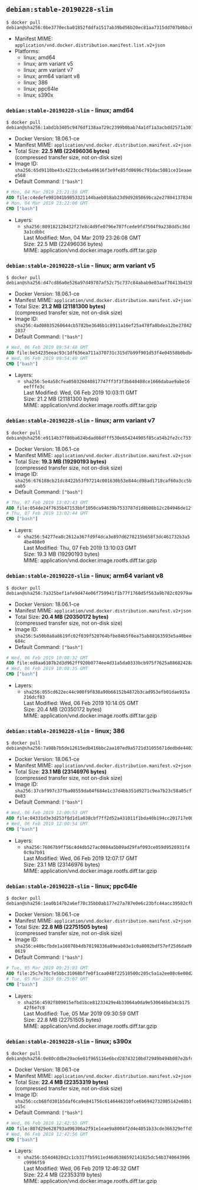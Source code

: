 ## `debian:stable-20190228-slim`

```console
$ docker pull debian@sha256:0be3770ecba01852fddfa1517ab39bd56b20ec81aa7315dd707b0bbc66166853
```

-	Manifest MIME: `application/vnd.docker.distribution.manifest.list.v2+json`
-	Platforms:
	-	linux; amd64
	-	linux; arm variant v5
	-	linux; arm variant v7
	-	linux; arm64 variant v8
	-	linux; 386
	-	linux; ppc64le
	-	linux; s390x

### `debian:stable-20190228-slim` - linux; amd64

```console
$ docker pull debian@sha256:1abd1b3405c9476df138aa729c2399b0bab74a1df1a3acbdd2571a307ef8f416
```

-	Docker Version: 18.06.1-ce
-	Manifest MIME: `application/vnd.docker.distribution.manifest.v2+json`
-	Total Size: **22.5 MB (22496036 bytes)**  
	(compressed transfer size, not on-disk size)
-	Image ID: `sha256:65d9110be43c4223ccbe6a49616f3e9fe85fd0696c791dac5081ce31eaaee568`
-	Default Command: `["bash"]`

```dockerfile
# Mon, 04 Mar 2019 23:21:59 GMT
ADD file:c4edefe981041b9853321144baeb018ab23d9d9285869bca2e278041378348b5 in / 
# Mon, 04 Mar 2019 23:22:00 GMT
CMD ["bash"]
```

-	Layers:
	-	`sha256:809182128432f27e8c4d9fe0796e707fcede9fd7504f9a238dd5c36d3a1cdbbc`  
		Last Modified: Mon, 04 Mar 2019 23:26:08 GMT  
		Size: 22.5 MB (22496036 bytes)  
		MIME: application/vnd.docker.image.rootfs.diff.tar.gzip

### `debian:stable-20190228-slim` - linux; arm variant v5

```console
$ docker pull debian@sha256:d47cd86a0e526a97d49707af52c75c737c84abab9e03aaf70413b415b05e4500
```

-	Docker Version: 18.06.1-ce
-	Manifest MIME: `application/vnd.docker.distribution.manifest.v2+json`
-	Total Size: **21.2 MB (21181300 bytes)**  
	(compressed transfer size, not on-disk size)
-	Image ID: `sha256:4ad08035260644cb5782be3646b1c8911a16ef25a478fa8bdea12be278422037`
-	Default Command: `["bash"]`

```dockerfile
# Wed, 06 Feb 2019 09:54:48 GMT
ADD file:be54235eeac93c1df636ea711a370731c315d7b99f901d53f4e04558b0bdb485 in / 
# Wed, 06 Feb 2019 09:54:49 GMT
CMD ["bash"]
```

-	Layers:
	-	`sha256:5e4a58cfea050326040817747ff3f3f3b640408ce1666dabae9abe16eefffe3c`  
		Last Modified: Wed, 06 Feb 2019 10:03:11 GMT  
		Size: 21.2 MB (21181300 bytes)  
		MIME: application/vnd.docker.image.rootfs.diff.tar.gzip

### `debian:stable-20190228-slim` - linux; arm variant v7

```console
$ docker pull debian@sha256:e9114b37f80ba624bdad08dfff530e654244905f85ca54b2fe2cc733f31849e5
```

-	Docker Version: 18.06.1-ce
-	Manifest MIME: `application/vnd.docker.distribution.manifest.v2+json`
-	Total Size: **19.3 MB (19290193 bytes)**  
	(compressed transfer size, not on-disk size)
-	Image ID: `sha256:676188cb21dc8422b53f97214c001630b53e844cd98ad1718caf60a3cc5baab5`
-	Default Command: `["bash"]`

```dockerfile
# Thu, 07 Feb 2019 13:02:43 GMT
ADD file:054de24f7635b47153bbf1050ca94639b7533787d1d8b08b12c284946de12f9f in / 
# Thu, 07 Feb 2019 13:02:44 GMT
CMD ["bash"]
```

-	Layers:
	-	`sha256:54277ea8c2612a367fd9f4dca3e897d6278215b658f3dc461732b3a54be408e0`  
		Last Modified: Thu, 07 Feb 2019 13:10:03 GMT  
		Size: 19.3 MB (19290193 bytes)  
		MIME: application/vnd.docker.image.rootfs.diff.tar.gzip

### `debian:stable-20190228-slim` - linux; arm64 variant v8

```console
$ docker pull debian@sha256:7a325bef1afe9d474e06f759941f1b77f1760d5f563a9b782c02979ae95db852
```

-	Docker Version: 18.06.1-ce
-	Manifest MIME: `application/vnd.docker.distribution.manifest.v2+json`
-	Total Size: **20.4 MB (20350172 bytes)**  
	(compressed transfer size, not on-disk size)
-	Image ID: `sha256:5a50b0a8a8619fc02f039f520764bfbe84b5f0ea75ab88163593e5a40bee684c`
-	Default Command: `["bash"]`

```dockerfile
# Wed, 06 Feb 2019 10:08:32 GMT
ADD file:ed8aa6107b2d3d962ff920b0774ee4d31a5da0333bcb975f7625a88682428abb in / 
# Wed, 06 Feb 2019 10:08:35 GMT
CMD ["bash"]
```

-	Layers:
	-	`sha256:055cd622ec44c900f9f838a90b66152b4872b3cad953efb01dae915a216dcf83`  
		Last Modified: Wed, 06 Feb 2019 10:14:05 GMT  
		Size: 20.4 MB (20350172 bytes)  
		MIME: application/vnd.docker.image.rootfs.diff.tar.gzip

### `debian:stable-20190228-slim` - linux; 386

```console
$ docker pull debian@sha256:7a98b7b5de12615edb416bbc2aa107ed9a5721d31055671dedbde44038a54c11
```

-	Docker Version: 18.06.1-ce
-	Manifest MIME: `application/vnd.docker.distribution.manifest.v2+json`
-	Total Size: **23.1 MB (23146976 bytes)**  
	(compressed transfer size, not on-disk size)
-	Image ID: `sha256:37cbf997c37fba08559da04f684e1c37d4bb351d9271c9ea7b23c58a05cf0e83`
-	Default Command: `["bash"]`

```dockerfile
# Wed, 06 Feb 2019 12:00:53 GMT
ADD file:84331d3e3d253f8d1d1a038cbf7ff2d52a431011f1bda40b194cc201717e0046 in / 
# Wed, 06 Feb 2019 12:00:54 GMT
CMD ["bash"]
```

-	Layers:
	-	`sha256:76067b9ff56c4d4db527ac0084a5b09ad29faf093ce059d9526931f40c9a7b91`  
		Last Modified: Wed, 06 Feb 2019 12:07:17 GMT  
		Size: 23.1 MB (23146976 bytes)  
		MIME: application/vnd.docker.image.rootfs.diff.tar.gzip

### `debian:stable-20190228-slim` - linux; ppc64le

```console
$ docker pull debian@sha256:1ea0b147b2a6ef78c35bb0ab177e27a787e0e6c23bfc44acc39582cfba808eaa
```

-	Docker Version: 18.06.1-ce
-	Manifest MIME: `application/vnd.docker.distribution.manifest.v2+json`
-	Total Size: **22.8 MB (22751505 bytes)**  
	(compressed transfer size, not on-disk size)
-	Image ID: `sha256:e40bcfbde1a16078b4db78198336a89eab83e1c0a8002bdf57ef25d6dad90619`
-	Default Command: `["bash"]`

```dockerfile
# Tue, 05 Mar 2019 09:25:03 GMT
ADD file:25c7e70c7e5bbc31068bf7e0f1caa048f22510500c205c5a1a2ee08c6e08d258 in / 
# Tue, 05 Mar 2019 09:25:07 GMT
CMD ["bash"]
```

-	Layers:
	-	`sha256:4592f809015efbd1bce81233429e4b33064a0da9e530646bd34cb17542f6e7c8`  
		Last Modified: Tue, 05 Mar 2019 09:30:59 GMT  
		Size: 22.8 MB (22751505 bytes)  
		MIME: application/vnd.docker.image.rootfs.diff.tar.gzip

### `debian:stable-20190228-slim` - linux; s390x

```console
$ docker pull debian@sha256:0e80cddbe29ac6e01f965116e6bcd28743210bd72949b494b087e2bfd307dfce
```

-	Docker Version: 18.06.1-ce
-	Manifest MIME: `application/vnd.docker.distribution.manifest.v2+json`
-	Total Size: **22.4 MB (22353319 bytes)**  
	(compressed transfer size, not on-disk size)
-	Image ID: `sha256:ccb68fd301b5daf6ca9e841756c6146446310fce6b6942732085142e68b1a15c`
-	Default Command: `["bash"]`

```dockerfile
# Wed, 06 Feb 2019 12:42:55 GMT
ADD file:807d29e628793ad96306a2f91e1eae9a8004f2d4e4051b33cde366329effd55c in / 
# Wed, 06 Feb 2019 12:42:56 GMT
CMD ["bash"]
```

-	Layers:
	-	`sha256:b54d4820d2c1cb317fb5911ed46d6386592141825dc54b3740643906c9996f59`  
		Last Modified: Wed, 06 Feb 2019 12:46:32 GMT  
		Size: 22.4 MB (22353319 bytes)  
		MIME: application/vnd.docker.image.rootfs.diff.tar.gzip
